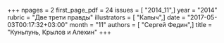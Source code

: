 +++
npages = 2
first_page_pdf = 24
issues = [ "2014_11",]
year = "2014"
rubric = "Две трети правды"
illustrators = [ "Капыч",]
date = "2017-05-03T00:17:32+03:00"
month = "11"
authors = [ "Сергей Федин",]
title = "Куньлунь, Крылов и Алехин"
+++
